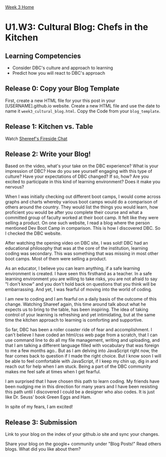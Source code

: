 [Week 3 Home](./)

# U1.W3: Cultural Blog: Chefs in the Kitchen

## Learning Competencies
- Consider DBC's culture and approach to learning
- Predict how you will react to DBC's approach

## Release 0: Copy your Blog Template
First, create a new HTML file for your this post in your [USERNAME].github.io website. Create a new HTML file and use the date to name it `week3_cultural_blog.html`. Copy the Code from your `blog_template`.  

## Release 1: Kitchen vs. Table
Watch [Shereef's Fireside Chat](http://vimeo.com/85001014)

## Release 2: Write your Blog!
Based on the video, what's your take on the DBC experience? What is your impression of DBC? How do you see yourself engaging with this type of culture?
Have your expectations of DBC changed? If so, how? Are you excited to participate in this kind of learning environment? Does it make you nervous? 

When I was initially checking out different boot camps, I would come across graphs and charts whereby various boot camps would do a comparison of others around the country.  They would list the things you would learn, how proficient you would be after you complete their course and what a committed group of faculty worked at their boot camp.  It felt like they were selling a product.  On one such website, I read a blog where the person mentioned Dev Boot Camp in comparison.  This is how I discovered DBC.  So I checked the DBC website.

After watching the opening video on DBC site, I was sold!  DBC had an educational philosophy that was at the core of the institution, learning coding was secondary.  This was something that was missing in most other boot camps.  Most of them were selling a product.

As an educator, I believe you can learn anything, if a safe learning environment is created.  I have seen this firsthand as a teacher. In a safe learning environment you are willing to take risks, you are not afraid to say "I don't know" and you don't hold back on questions that you think will be embarrassing.  And yet, I was fearful of moving into the world of coding.

I am new to coding and I am fearful on a daily basis of the outcome of this change. Watching Shareef again, this time around talk about what he expects us to bring to the table, has been inspiring.  The idea of taking control of your learning is refreshing and yet intimidating, but at the same time the kitchen approach to learning is comforting and supportive.

So far, DBC has been a roller coaster ride of fear and accomplishment.  I can't believe I have coded an html/css web page from a scratch, that I can use command line to do all my file management, writing and uploading, and that I am talking a different language filled with vocabulary that was foreign to me a few months ago..  But as I am delving into JavaScript right now, the fear comes back to question if I made the right choice.  But I know soon I will be able to feel comfortable with JavaScript, if I keep my chin up, dig in and reach out for help when I am stuck. Being a part of the DBC community makes me feel safe at times when I get fearful.

I am surprised that I have chosen this path to learn coding.  My friends have been nudging me in this direction for many years and I have been resisting this path until I discovered I could be a designer who also codes.  It is just like Dr. Seuss' book Green Eggs and Ham.

In spite of my fears, I am excited! 


## Release 3: Submission
Link to your blog on the index of your github.io site and sync your changes. 

Share your blog on the google+ community under "Blog Posts!" Read others blogs. What did you like about them? 